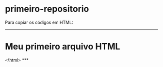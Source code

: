 # primeiro-repositorio

Para copiar os códigos em HTML:
***
<html>
        <h1> Meu primeiro arquivo HTML</h1>
<\html>
***
